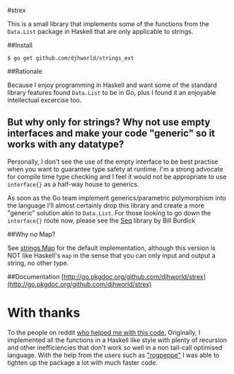 #strex

This is a small library that implements some of the functions from the `Data.List` package in Haskell that are only applicable to strings. 

##Install

	$ go get github.com/djhworld/strings_ext

##Rationale 

Because I enjoy programming in Haskell and want some of the standard library features found `Data.List` to be in Go, plus I found it an enjoyable intellectual excercise too. 

## But why only for strings? Why not use empty interfaces and make your code "generic" so it works with any datatype?

Personally, I don't see the use of the empty interface to be best practise when you want to guarantee type safety at runtime. I'm a strong advocate for compile time type checking and I feel it would not be appropriate to use `interface{}` as a half-way house to generics.

As soon as the Go team implement generics/parametric polymorphism into the language I'll almost certainly drop this library and create a more "generic" solution akin to `Data.List`. For those looking to go down the `interface{}` route now, please see the [Seq](https://github.com/zot/seq/blob/release/seq.go) library by Bill Burdick

##Why no Map?

See [strings.Map](http://golang.org/pkg/strings/#Map) for the default implementation, although this version is NOT like Haskell's `map` in the sense that you can only input and output a string, no other type.


##Documentation
[http://go.pkgdoc.org/github.com/djhworld/strex](http://go.pkgdoc.org/github.com/djhworld/strex)

# With thanks

To the people on reddit [who helped me with this code.](http://www.reddit.com/r/golang/comments/yfurz/made_a_small_library_critique_welcome/) Originally, I implemented all the functions in a Haskell like style with plenty of recursion and other inefficiencies that don't work so well in a non tail-call optimised language. With the help from the users such as ["rogpeppe"](https://github.com/rogpeppe) I was able to tighten up the package a lot with much faster code.  
